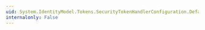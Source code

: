 ```yaml
---
uid: System.IdentityModel.Tokens.SecurityTokenHandlerConfiguration.DefaultIssuerTokenResolver
internalonly: False
---
```

